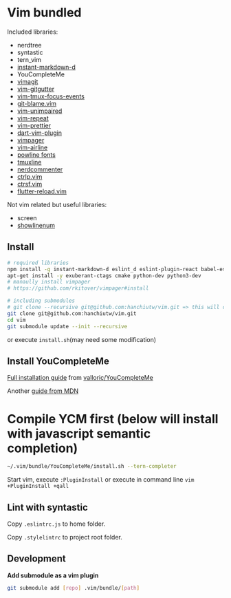 # Vim bundled

Included libraries:
* nerdtree
* syntastic
* tern_vim
* [instant-markdown-d](https://github.com/suan/vim-instant-markdown)
* YouCompleteMe
* [vimagit](https://github.com/jreybert/vimagit)
* [vim-gitgutter](https://github.com/airblade/vim-gitgutter)
* [vim-tmux-focus-events](https://github.com/tmux-plugins/vim-tmux-focus-events)
* [git-blame.vim](https://github.com/zivyangll/git-blame.vim)
* [vim-unimpaired](https://github.com/tpope/vim-unimpaired)
* [vim-repeat](https://github.com/tpope/vim-repeat)
* [vim-prettier](https://github.com/prettier/vim-prettier)
* [dart-vim-plugin](https://github.com/dart-lang/dart-vim-plugin)
* [vimpager](https://github.com/rkitover/vimpager)
* [vim-airline](https://github.com/vim-airline/vim-airline)
* [powline fonts](https://github.com/powerline/fonts)
* [tmuxline](https://github.com/edkolev/tmuxline.vim)
* [nerdcommenter](https://github.com/scrooloose/nerdcommenter)
* [ctrlp.vim](https://github.com/kien/ctrlp.vim)
* [ctrsf.vim](https://github.com/dyng/ctrlsf.vim)
* [flutter-reload.vim](https://github.com/hankchiutw/flutter-reload.vim)

Not vim related but useful libraries:
* screen
* [showlinenum](https://github.com/jay/showlinenum)

## Install

```sh
# required libraries
npm install -g instant-markdown-d eslint_d eslint-plugin-react babel-eslint prettier
apt-get install -y exuberant-ctags cmake python-dev python3-dev
# manaully install vimpager
# https://github.com/rkitover/vimpager#install

# including submodules
# git clone --recursive git@github.com:hanchiutw/vim.git => this will clone ALL submodules!
git clone git@github.com:hanchiutw/vim.git
cd vim
git submodule update --init --recursive
```

or execute `install.sh`(may need some modification)

## Install YouCompleteMe
[Full installation guide](https://github.com/Valloric/YouCompleteMe#full-installation-guide) from [valloric/YouCompleteMe](https://github.com/Valloric/YouCompleteMe)

Another [guide from MDN](https://developer.mozilla.org/en-US/docs/Mozilla/Developer_guide/YouCompleteMe)

# Compile YCM first (below will install with javascript semantic completion)
```sh
~/.vim/bundle/YouCompleteMe/install.sh --tern-completer
```

Start vim, execute `:PluginInstall` or execute in command line `vim +PluginInstall +qall`


## Lint with syntastic
Copy `.eslintrc.js` to home folder.

Copy `.stylelintrc` to project root folder.

## Development
**Add submodule as a vim plugin**
```sh
git submodule add [repo] .vim/bundle/[path]
```
